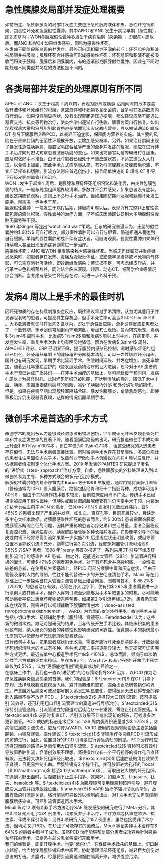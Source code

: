 # 急性胰腺炎局部并发症处理概要  
如前所述，急性胰腺炎的局部并发症主要包括急性胰周液体积聚、急性坏死物积聚、包裹性坏死和胰腺假性囊肿。其中APFC 和ANC 发生于病程早期（急性期），即2 周以内；WON与胰腺假性囊肿多发生于病程后期（感染期），即起病4 周以后。而ANC 和WON 如果继发感染，则称为感染性坏死。  
在发病不同阶段所出现的并发症，最终可出现相同或不同的转归：坏死组织和积液被局限并被吸收；胰腺坏死合并感染可形成感染性坏死；坏死组织和积液不能被吸收而积聚于胰周、腹膜后和网膜囊内，有的逐渐形成胰腺假性囊肿。因此在不同时期处理不同类型并发症的方法也是不同的。  
#  各类局部并发症的处理原则有所不同  
APFC  和 ANC ：发生于起病 2  周以内，表现为胰周或胰腺 远隔间隙内液体或混合有液体和坏死组织的积聚。这些液体和坏死物多是无菌的，且多可在发病数周内自行消失，如果没有明显症状，没有出现胃肠道压迫梗阻，那么建议应尽可能通过器官支持、抗炎等药物治疗，使炎性渗出逐渐自行吸收，胰管内瘘自行修复。如出现腹膜后大量积液可能引起胃肠道梗阻而无法实施肠内营养，可以尝试通过B 超或CT 引导下腹膜后入路PCD，以减轻压迫症状，保障肠内营养的实施。其主要的风险在于原来封闭的无菌性环境被开放，会增加感染概率。另外，如果治疗期间出现了暴发性急性胰腺炎、腹腔室隔综合征等严重的全身并发症的情况，则应在进行非手术治疗同时密切观察患者脏器功能的变化。如果出现器官功能障碍进行性加重，应及时做好手术准备。由于此时患者已经处于严重应激状态，不适宜遭受太大打击，以免雪上加霜，因此手术方式应尽量从简，有效引流腹腔内及腹膜后积液，不宜广泛探查和切除。引流方法则应首选创伤小、操作简单快速的 B  超或 CT  引导下行经皮穿刺置管引流治疗。  
WON：发生于起病4 周后，是胰腺和胰周坏死组织积聚和液化后，由炎性包膜包裹的结果。一般与周围组织境界较清晰，多数并不合并感染，如果患者没有症状，建议定期随访观察，原则上不必行手术治疗。但如果随访期间胰腺和胰周坏死发生感染，则需进一步手术干预。  
胰腺假性囊肿：一般发生于病程后期，即起病4 周以后。表现为有完整非上皮性包膜包裹的液体积聚。假性囊肿的治疗方面，早年临床医师即认识到大多胰腺假性囊肿无需特殊干预。  
1990 年Singer 等提出“watch and wait”策略。目前的研究普遍认为，无菌的假性囊肿约$ 60\%$ 可自行吸收，部分假性囊肿可以自行与胆管、肠道相通从而达到自行缓解。单纯的假性囊肿形成不伴有症状者，可随访观察。但假性囊肿如果体积持续增大甚至出现压迫症状则需进一步治疗。  
感染性坏死：ANC 和WON 继发感染称为感染性坏死。当临床怀疑局部并发症继发感染时，如患者存在发热、腹痛及腹膜炎体征，或影像学见液体或坏死物内气体影，可无需穿刺针吸活检，即诊断继发感染；若证据不足，可考虑经皮FNA，并行革兰染色和细菌培养，同时结合临床表现、超声、动态CT、细菌学检查等情况综合判断。当考虑有感染性坏死存在时，可进一步外科干预。  
#  发病4 周以上是手术的最佳时机  
因坏死物质的存在持续刺激炎症反应，既往建议早期手术清除，认为尤其适用于并发器官衰竭的患者，可提高其生存机会，但手术死亡率可高达$ 50\%\sim65\%$ 。大多数患者就诊时在发病2 周以内，即处于急性反应期，全身炎症反应使患者处于一个脆弱期，手术创伤可加剧内环境紊乱，增加死亡危险。国内研究发现，发病$ 3\sim4$  周时手术，比发病$ 1\sim2$  周和发病5 周以上时手术，在病死率、并发症发生率、重复手术次数上均有明显地降低。因为在发病$ 3\sim4$  周时，APACHE Ⅱ评分、CRP 已明显下降，提示腹腔内感染已控制，此时感染坏死的组织已机化，坏死组织与剩下的健康组织分界基本清楚，可以一次性切除坏死组织。国外也有研究发现，早期手术比延迟手术，住院时间延长、并发症增加、病死率增加。随着近几年重症监护的飞速发展及药物治疗的巨大进展，现今对于AP 患者的手术干预已达成广泛共识——在非手术治疗的基础上，尽可能延缓干预时间，发病4 周以上为最佳时机。此时坏死组织已被包裹，可达到清除的目的，降低了术中出血、胰瘘、周围重要结构破坏的风险，减少了胰腺内分泌 和外分泌功能的损伤。但是，如果在疾病早期出现腹腔室隔综合征、暴发性胰腺炎，病情急剧恶化，即使积极治疗仍出现器官衰竭，这样的情况仍需早期手术。  
#  微创手术是首选的手术方式  
微创手术的提出被认为能够减轻对患者的物理创伤，但早期研究并未发现患者死亡率和并发症发生率的显著下降。随着腹膜后路径的出现，研究报道微创手术成功率上升至$ 60\%\sim100\%$ ，死亡率仅为$ 0\sim27\%$ ，但这些研究的入选患者存在偏倚，无法与手术患者直接比较。同时微创手术也存在其局限性，多部位病灶的患者往往需面临多次手术。故目前对于微创手术仍建议在病程4 周以后进行，并依据患者情况制定个体化手术方案。2010 年发表的PANTER 研究提出了著名的“进阶式（step- approach）”治疗方案。自此，急性胰腺炎的外科处理进入到以微创外科为主导、多种方式联合的多元化治疗模式。  
胰腺假性囊肿的内镜治疗首先由Baron 等于1996 年报道，通过内镜将鼻胰引流管（管径通常为10Fr）置入腹膜后，路径包括经胃和经十二指肠两种，成功率可达$ 80\%$ ，但由于其对操作技术要求较高，目前临床应用尚不广泛。传统手术已经极少被应用于假性囊肿，但胰头或胰体部的胰腺瘘管有时仍需要手术干预。内镜治疗技术也被应用于WON 的患者，但其中$ 40\%$ 患者引流后继发感染，且$ 45\%$ 的患者出现了严重的并发症，如出血、胃穿孔等，目前开展较少，且缺乏多中心大样本数据。对胰腺感染性坏死的患者而言，约$ 30\%$ 患者需面临胰瘘或胰管离断综合征的问题，因其严重影响患者治疗效果和生活质量。患者会面临反复腹腔积液、胰源性腹水、胰腺皮肤瘘管等多种长期并发症。在影像学引导下的经皮或内镜下经胃导管引流如果第一步实施72h 后患者症状无明显改善，或因导管位置不当导致引流不充分，则需进行第2 次引流，经皮穿刺置管引流可治愈$ 35\%$ 的SAP 患者。1998 年Freeny 等首次报道了一系列采用CT 引导下经皮穿刺引流治疗的感染性 AP  患者。 物之外，还能通过大管径（28Fr）引流管进行积极的灌洗，可使$ 47\%$ 的患者避免手术。对于有坏死合并感染积脓、一般情况较差的患者，在使用抗生素基础上，经PCD 可部分缓解中毒和压迫症状，但由于管径及穿刺入路的限制，往往不能代替进一步的开放彻底清创手术。Mann 等在此基础上进一步探索出在大管径引流管基础上结合网篮、圈套等技术，$ 86.2\%$ （25/29）的患者治疗有效。尽管在介入治疗下，仍有约$ 26\%$ 患者需要进一步行清创术或其他手术，但介入穿刺引流至少能够为手术争取更多的时机，尽可能地帮助患者平稳过渡至坏死物被完整包裹。如果第2 次引流再经过72h，患者仍无临床症状改善，则需进行以视频辅助下腹膜后清创术（ video-assisted retroperitoneal debridement ， VARD）为代表的微创外科手术。微创手术主要包括小切口手术、视频辅助手术（腹腔镜、肾镜等）。Femdndezdel 认为：这些新的微创术式，缺乏对照研究的结果，且与传统开放手术比较，其临床积累的患者例数有限，纳入研究的患者的异质性也影响研究的可靠性。但微创手术的损伤最小化原则可以使部分坏死性胰腺炎患者获益。  
进行微创手术后，如果患者症状仍无改善，需要开腹行坏死组织清除术。开放胰腺坏死组织清除术的术式有多种，各种术式死亡率报道差异较大，尚无研究可证实哪种方式更优。最近有单中心报道手术死亡率$ <10\%$ 。总体而言，倾向于单次确定性手术方式的死亡率较低。早在1985 年，Warshaw 和Jin 报道的开放手术死亡率仅为$ 5\%$ ，认为“更彻底地清创”就是其成功的经验之一。  
在临床工作中，我们也一直以“进阶式”的治疗策略指导SAP 治疗，以PCD 作为治疗急性胰腺炎继发感染的首选。我们的经验是：$ \textcircled{1}$    在CT 引导下穿刺，选择经腹腔或腹膜后入路，避开重要组织器官，避免出血及肠管损伤的发生。严重腹膜后感染可使局部解剖关系发生明显变化，使得医师无法获得安全的穿刺入路而不得不放弃 PCD 。 $ \textcircled{2}$     选择较大口径引流管，既可提高引 流效果，还可利用粗口径引流管建立的窦道进行后期治疗。$ \textcircled{3}$    保持引流管通畅，引流管建立的窦道对后续治疗十分重要，需防止引流管脱落。$ \textcircled{4}$    必要时复查CT，若引流效果不佳或出现新的积液，可考虑多次更新置管。PCD 成功的标志是术后$ 1\sim2$  周内胰周积液量减少$ >75\%$ 。如病情进展或引流失败，应及时转为VARD。VARD 使用的视频辅助设备主要包括腹腔镜、内镜及肾镜。操作建议：$ \textcircled{1}$    肾镜治疗多需经PCD 引流形成的窦道进行，因此，位置良好的PCD 引流是进行肾镜清创的前提。PCD 治疗时应选择短而直的路径并尽量使用大口径引流管。$ \textcircled{2}$    肾镜可以有效引导放置脓肿引流，但清创效果不理想。肾镜操作仅有一个平行视野的操作孔且直径有限，无法将大块坏死组织经此取出。 $ \textcircled{3}$    后腹腔镜的清创效果优于肾镜，且更易控制出血。后腹腔镜有2 个操作孔，并可放置较大孔径的Trocar（$ 10\:\mathrm{mm}$     甚至$ 12\;\mathrm{mm}$    ），可取出较大块的坏死组织。在遇到术野出血时，后腹腔镜下止血手段多、效果好，如超声刀、Ligasure、钛夹、hemolock 等。$ \textcircled{4}$    后腹腔镜可使用腹腔镜超声引导，避开腹膜后大血管并指示脓腔位置。$ \mathcal{S}$    VARD 治疗不强求彻底的清创，放置有效的引流是关键。强行清创可导致难以控制的出血。对1 次手术无法彻底控制腹膜后感染者，可经引流管窦道再次手术。  
Mouli 等对12 项有关非手术方法治疗SAP 继发感染的研究进行了Meta 分析，其中8 项研究入组了324 例患者，均接受非手术治疗，治疗方式包括重症监护、抗生素、伴或不伴引流等；另外4 项研究入组了157 例患者，虽然也接受非手术疗法，但均采取了PCD。在矫正了可能存在的偏倚后，Mouli 等证实非手术治疗在$ 64\%$ 的患者中取得了成功。虽然PCD 治疗能够帮助部分患者成功避免针对感染和坏死的手术，但是仍有部分患者需要行开腹手术。  
我们的经验是：即使开腹手术，也要“微创化”，在保证手术效果的基础上，切口越小越好，恰当地使用腹腔镜和术中超声，协助清理深部坏死组织，减轻巨大创伤对患者的打击。关腹时，尽量将引流窦道和腹腔隔离开来，减少腹腔污染。  
